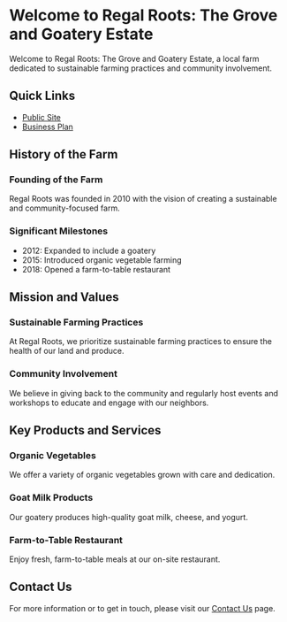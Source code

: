 # Welcome to Regal Roots: The Grove and Goatery Estate

Welcome to Regal Roots: The Grove and Goatery Estate, a local farm dedicated to sustainable farming practices and community involvement.

## Quick Links

- [Public Site](https://justaghost.github.io/RegalRoots/public/)
- [Business Plan](https://justaghost.github.io/RegalRoots/business/business-plan/)

## History of the Farm

### Founding of the Farm

Regal Roots was founded in 2010 with the vision of creating a sustainable and community-focused farm.

### Significant Milestones

- 2012: Expanded to include a goatery
- 2015: Introduced organic vegetable farming
- 2018: Opened a farm-to-table restaurant

## Mission and Values

### Sustainable Farming Practices

At Regal Roots, we prioritize sustainable farming practices to ensure the health of our land and produce.

### Community Involvement

We believe in giving back to the community and regularly host events and workshops to educate and engage with our neighbors.

## Key Products and Services

### Organic Vegetables

We offer a variety of organic vegetables grown with care and dedication.

### Goat Milk Products

Our goatery produces high-quality goat milk, cheese, and yogurt.

### Farm-to-Table Restaurant

Enjoy fresh, farm-to-table meals at our on-site restaurant.

## Contact Us

For more information or to get in touch, please visit our [Contact Us](contact.md) page.
